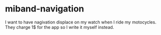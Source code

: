 # miband-navigation
I want to have nagivation displace on my watch when I ride my motocycles. They charge 1$ for the app so I write it myself instead.
